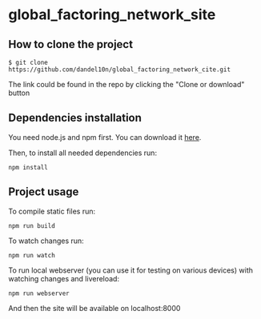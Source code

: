 # global_factoring_network_site

## How to clone the project
```
$ git clone https://github.com/dandel10n/global_factoring_network_cite.git 
```
The link could be found in the repo by clicking the "Clone or download" button

## Dependencies installation 

You need node.js and npm first. You can download it [here](https://nodejs.org/en/download/).

Then, to install all needed dependencies run:

```
npm install
```

## Project usage

To compile static files run:

```
npm run build
```

To watch changes run:

```
npm run watch
```

To run local webserver (you can use it for testing on various devices) with watching changes and livereload:

```
npm run webserver
```
And then the site will be available on localhost:8000



